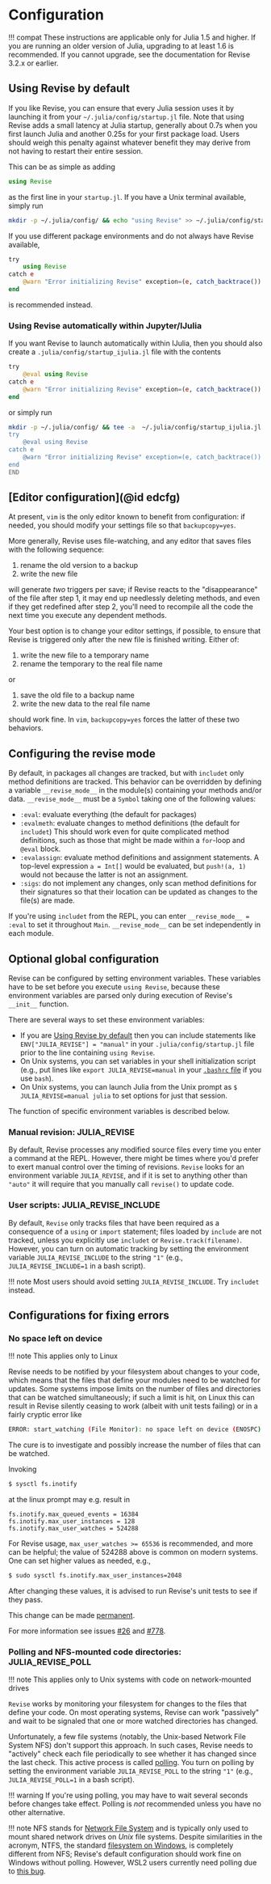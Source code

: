 # Configuration

!!! compat
    These instructions are applicable only for Julia 1.5 and higher. If you are running an older version of Julia, upgrading to at least 1.6 is recommended. If you cannot upgrade, see the documentation for Revise 3.2.x or earlier.

## Using Revise by default

If you like Revise, you can ensure that every Julia session uses it by
launching it from your `~/.julia/config/startup.jl` file.
Note that using Revise adds a small latency at Julia startup, generally about 0.7s when you first launch Julia and another 0.25s for your first package load.
Users should weigh this penalty against whatever benefit they may derive from not having to restart their entire session.

This can be as simple as adding

```julia
using Revise
```
as the first line in your `startup.jl`. If you have a Unix terminal available, simply run
```bash
mkdir -p ~/.julia/config/ && echo "using Revise" >> ~/.julia/config/startup.jl
```

If you use different package environments and do not always have Revise available,

```julia
try
    using Revise
catch e
    @warn "Error initializing Revise" exception=(e, catch_backtrace())
end
```

is recommended instead.

### Using Revise automatically within Jupyter/IJulia

If you want Revise to launch automatically within IJulia, then you should also create a `.julia/config/startup_ijulia.jl` file with the contents

```julia
try
    @eval using Revise
catch e
    @warn "Error initializing Revise" exception=(e, catch_backtrace())
end
```
or simply run
```bash
mkdir -p ~/.julia/config/ && tee -a  ~/.julia/config/startup_ijulia.jl << END
try
    @eval using Revise
catch e
    @warn "Error initializing Revise" exception=(e, catch_backtrace())
end
END
```

## [Editor configuration](@id edcfg)

At present, `vim` is the only editor known to benefit from configuration: if needed, you should modify your settings file so that `backupcopy=yes`.

More generally, Revise uses file-watching, and any editor that saves files with the following sequence:

1. rename the old version to a backup
2. write the new file

will generate *two* triggers per save; if Revise reacts to the "disappearance" of the file after step 1, it may end up needlessly deleting methods, and even if they get redefined after step 2, you'll need to recompile all the code the next time you execute any dependent methods.

Your best option is to change your editor settings, if possible, to ensure that Revise is triggered only after the new file is finished writing. Either of:

1. write the new file to a temporary name
2. rename the temporary to the real file name

or

1. save the old file to a backup name
2. write the new data to the real file name

should work fine. In `vim`, `backupcopy=yes` forces the latter of these two behaviors.

## Configuring the revise mode

By default, in packages all changes are tracked, but with `includet` only method definitions are tracked.
This behavior can be overridden by defining a variable `__revise_mode__` in the module(s) containing
your methods and/or data. `__revise_mode__` must be a `Symbol` taking one of the following values:

- `:eval`: evaluate everything (the default for packages)
- `:evalmeth`: evaluate changes to method definitions (the default for `includet`)
  This should work even for quite complicated method definitions, such as those that might
  be made within a `for`-loop and `@eval` block.
- `:evalassign`: evaluate method definitions and assignment statements. A top-level expression
  `a = Int[]` would be evaluated, but `push!(a, 1)` would not because the latter is not an assignment.
- `:sigs`: do not implement any changes, only scan method definitions for their signatures so that
  their location can be updated as changes to the file(s) are made.

If you're using `includet` from the REPL, you can enter `__revise_mode__ = :eval` to set
it throughout `Main`. `__revise_mode__` can be set independently in each module.

## Optional global configuration

Revise can be configured by setting environment variables. These variables have to be
set before you execute `using Revise`, because these environment variables are parsed
only during execution of Revise's `__init__` function.

There are several ways to set these environment variables:

- If you are [Using Revise by default](@ref) then you can include statements like
  `ENV["JULIA_REVISE"] = "manual"` in your `.julia/config/startup.jl` file prior to
  the line containing `using Revise`.
- On Unix systems, you can set variables in your shell initialization script
  (e.g., put lines like `export JULIA_REVISE=manual` in your
  [`.bashrc` file](https://www.linuxfromscratch.org/blfs/view/svn/postlfs/profile.html)
  if you use `bash`).
- On Unix systems, you can launch Julia from the Unix prompt as `$ JULIA_REVISE=manual julia`
  to set options for just that session.

The function of specific environment variables is described below.

### Manual revision: JULIA_REVISE

By default, Revise processes any modified source files every time you enter
a command at the REPL.
However, there might be times where you'd prefer to exert manual control over
the timing of revisions. `Revise` looks for an environment variable
`JULIA_REVISE`, and if it is set to anything other than `"auto"` it
will require that you manually call `revise()` to update code.

### User scripts: JULIA\_REVISE\_INCLUDE

By default, `Revise` only tracks files that have been required as a consequence of
a `using` or `import` statement; files loaded by `include` are not
tracked, unless you explicitly use `includet` or `Revise.track(filename)`. However, you can turn on
automatic tracking by setting the environment variable `JULIA_REVISE_INCLUDE` to the
string `"1"` (e.g., `JULIA_REVISE_INCLUDE=1` in a bash script).

!!! note
    Most users should avoid setting `JULIA_REVISE_INCLUDE`.
    Try `includet` instead.

## Configurations for fixing errors

### No space left on device

!!! note
    This applies only to Linux

Revise needs to be notified by your filesystem about changes to your code,
which means that the files that define your modules need to be watched for updates.
Some systems impose limits on the number of files and directories that can be
watched simultaneously; if such a limit is hit, on Linux this can result in Revise silently ceasing to work
(albeit with unit tests failing) or in a fairly cryptic error like

```sh
ERROR: start_watching (File Monitor): no space left on device (ENOSPC)
```

The cure is to investigate and possibly increase the number of files that can be watched.

Invoking
```sh
$ sysctl fs.inotify
```
at the linux prompt may e.g. result in
```
fs.inotify.max_queued_events = 16384
fs.inotify.max_user_instances = 128
fs.inotify.max_user_watches = 524288
```

For Revise usage, `max_user_watches >= 65536` is recommended, and more can be helpful; the value of 524288 above is common on modern systems. One can set higher values as needed, e.g.,
```sh
$ sudo sysctl fs.inotify.max_user_instances=2048
```
After changing these values, it is advised to run Revise's unit tests to see if they pass.

This change can be made [permanent](https://www.suse.com/de-de/support/kb/doc/?id=000020048).

For more information see issues [#26](https://github.com/timholy/Revise.jl/issues/26)
and  [#778](https://github.com/timholy/Revise.jl/issues/778).


### Polling and NFS-mounted code directories: JULIA\_REVISE\_POLL

!!! note
    This applies only to Unix systems with code on network-mounted drives

`Revise` works by monitoring your filesystem for changes to the files that define your code.
On most operating systems, Revise can work "passively" and wait to be signaled
that one or more watched directories has changed.

Unfortunately, a few file systems (notably, the Unix-based Network File System NFS) don't support this approach. In such cases, Revise needs to "actively" check each file periodically to see whether it has changed since the last check. This active process is called [polling](https://en.wikipedia.org/wiki/Polling_(computer_science)).
You turn on polling by setting the environment variable `JULIA_REVISE_POLL` to the
string `"1"` (e.g., `JULIA_REVISE_POLL=1` in a bash script).

!!! warning
    If you're using polling, you may have to wait several seconds before changes take effect.
    Polling is *not* recommended unless you have no other alternative.

!!! note
    NFS stands for [Network File System](https://en.wikipedia.org/wiki/Network_File_System) and is typically only used to mount shared network drives on *Unix* file systems.
    Despite similarities in the acronym, NTFS, the standard [filesystem on Windows](https://en.wikipedia.org/wiki/NTFS), is completely different from NFS; Revise's default configuration should work fine on Windows without polling.
    However, WSL2 users currently need polling due to [this bug](https://github.com/JuliaLang/julia/issues/37029).
